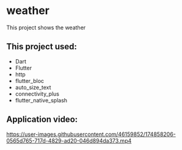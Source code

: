 # weather

This project shows the weather

## This project used:
- Dart
- Flutter
- http
- flutter_bloc
- auto_size_text
- connectivity_plus
- flutter_native_splash

## Application video:
https://user-images.githubusercontent.com/46159852/174858206-0565d765-717d-4829-ad20-046d894da373.mp4
